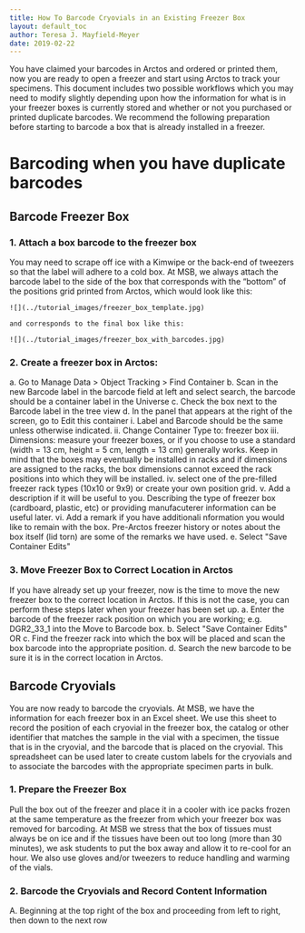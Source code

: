 ```yaml
---
title: How To Barcode Cryovials in an Existing Freezer Box
layout: default_toc
author: Teresa J. Mayfield-Meyer
date: 2019-02-22
---
```


You have claimed your barcodes in Arctos and ordered or printed them, now you are ready to open a freezer and start using Arctos to track your specimens. This document includes two possible workflows which you may need to modify slightly depending upon how the information for what is in your freezer boxes is currently stored and whether or not you purchased or printed duplicate barcodes. We recommend the following preparation before starting to barcode a box that is already installed in a freezer.

# Barcoding when you have duplicate barcodes

## Barcode Freezer Box

### 1.	Attach a box barcode to the freezer box
   You may need to scrape off ice with a Kimwipe or the back-end of tweezers so that the label will adhere to a cold box. At MSB, we always attach the barcode label to the side of the box that corresponds with the “bottom” of the positions grid printed from Arctos, which would look like this:
    
    ![](../tutorial_images/freezer_box_template.jpg)
    
    and corresponds to the final box like this:
    
    ![](../tutorial_images/freezer_box_with_barcodes.jpg)
    
### 2.	Create a freezer box in Arctos:
   a.	Go to Manage Data > Object Tracking > Find Container
   b.	Scan in the new Barcode label in the barcode field at left and select search, the barcode should be a container label in the Universe
   c.	Check the box next to the Barcode label in the tree view
   d.	In the panel that appears at the right of the screen, go to Edit this container
     i.	Label and Barcode should be the same unless otherwise indicated.
     ii.	Change Container Type to: freezer box
     iii.	Dimensions: measure your freezer boxes, or if you choose to use a standard (width = 13 cm, height = 5 cm, length = 13 cm) generally works. Keep in mind that the boxes may eventually be installed in racks and if dimensions are assigned to the racks, the box dimensions cannot exceed the rack positions into which they will be installed.
     iv.	select one of the pre-filled freezer rack types (10x10 or 9x9) or create your own position grid.
     v. Add a description if it will be useful to you. Describing the type of freezer box (cardboard, plastic, etc) or providing manufacuterer information can be useful later.
     vi. Add a remark if you have additionali nformation you would like to remain with the box. Pre-Arctos freezer history or notes about the box itself (lid torn) are some of the remarks we have used.
   e.	Select "Save Container Edits"
  
### 3.	Move Freezer Box to Correct Location in Arctos
   If you have already set up your freezer, now is the time to move the new freezer box to the correct location in Arctos. If this is not the case, you can perform these steps later when your freezer has been set up.
   a.	Enter the barcode of the freezer rack position on which you are working; e.g. DGR2_33_1 into the Move to Barcode box.
   b.	Select "Save Container Edits"
      OR
   c.  Find the freezer rack into which the box will be placed and scan the box barcode into the appropriate position.
   d.	Search the new barcode to be sure it is in the correct location in Arctos.
    
## Barcode Cryovials

You are now ready to barcode the cryovials. At MSB, we have the information for each freezer box in an Excel sheet. We use this sheet to record the position of each cryovial in the freezer box, the catalog or other identifier that matches the sample in the vial with a specimen, the tissue that is in the cryovial, and the barcode that is placed on the cryovial. This spreadsheet can be used later to create custom labels for the cryovials and to associate the barcodes with the appropriate specimen parts in bulk.

### 1. Prepare the Freezer Box
  Pull the box out of the freezer and place it in a cooler with ice packs frozen at the same temperature as the freezer from which your freezer box was removed for barcoding. At MSB we stress that the box of tissues must always be on ice and if the tissues have been out too long (more than 30 minutes), we ask students to put the box away and allow it to re-cool for an hour. We also use gloves and/or tweezers to reduce handling and warming of the vials.

### 2.  Barcode the Cryovials and Record Content Information
   A.  Beginning at the top right of the box and proceeding from left to right, then down to the next row
